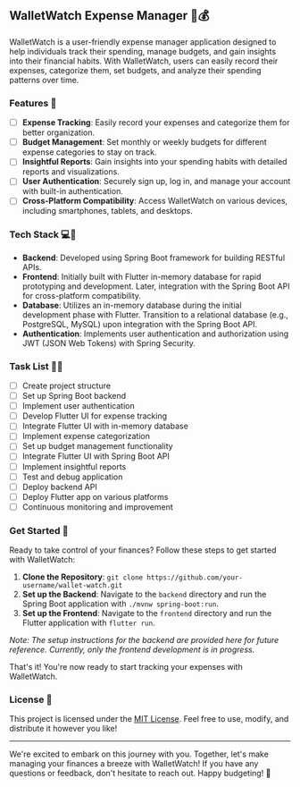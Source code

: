 ## WalletWatch Expense Manager 💼💰

WalletWatch is a user-friendly expense manager application designed to help individuals track their spending, manage budgets, and gain insights into their financial habits. With WalletWatch, users can easily record their expenses, categorize them, set budgets, and analyze their spending patterns over time.

### Features 🚀

- [ ] **Expense Tracking**: Easily record your expenses and categorize them for better organization.
- [ ] **Budget Management**: Set monthly or weekly budgets for different expense categories to stay on track.
- [ ] **Insightful Reports**: Gain insights into your spending habits with detailed reports and visualizations.
- [ ] **User Authentication**: Securely sign up, log in, and manage your account with built-in authentication.
- [ ] **Cross-Platform Compatibility**: Access WalletWatch on various devices, including smartphones, tablets, and desktops.

### Tech Stack 💻🔧

- **Backend**: Developed using Spring Boot framework for building RESTful APIs.
- **Frontend**: Initially built with Flutter in-memory database for rapid prototyping and development. Later, integration with the Spring Boot API for cross-platform compatibility.
- **Database**: Utilizes an in-memory database during the initial development phase with Flutter. Transition to a relational database (e.g., PostgreSQL, MySQL) upon integration with the Spring Boot API.
- **Authentication**: Implements user authentication and authorization using JWT (JSON Web Tokens) with Spring Security.

### Task List 📝✅

- [ ] Create project structure
- [ ] Set up Spring Boot backend
- [ ] Implement user authentication
- [ ] Develop Flutter UI for expense tracking
- [ ] Integrate Flutter UI with in-memory database
- [ ] Implement expense categorization
- [ ] Set up budget management functionality
- [ ] Integrate Flutter UI with Spring Boot API
- [ ] Implement insightful reports
- [ ] Test and debug application
- [ ] Deploy backend API
- [ ] Deploy Flutter app on various platforms
- [ ] Continuous monitoring and improvement

### Get Started 🚀

Ready to take control of your finances? Follow these steps to get started with WalletWatch:

1. **Clone the Repository**: `git clone https://github.com/your-username/wallet-watch.git`
2. **Set up the Backend**: Navigate to the `backend` directory and run the Spring Boot application with `./mvnw spring-boot:run`.
3. **Set up the Frontend**: Navigate to the `frontend` directory and run the Flutter application with `flutter run`.

*Note: The setup instructions for the backend are provided here for future reference. Currently, only the frontend development is in progress.*

That's it! You're now ready to start tracking your expenses with WalletWatch.

<!-- ### Contributors 👨‍💻👩‍💻 -->

### License 📜

This project is licensed under the [MIT License](LICENSE). Feel free to use, modify, and distribute it however you like!

---

We're excited to embark on this journey with you. Together, let's make managing your finances a breeze with WalletWatch! If you have any questions or feedback, don't hesitate to reach out. Happy budgeting! 🎉

